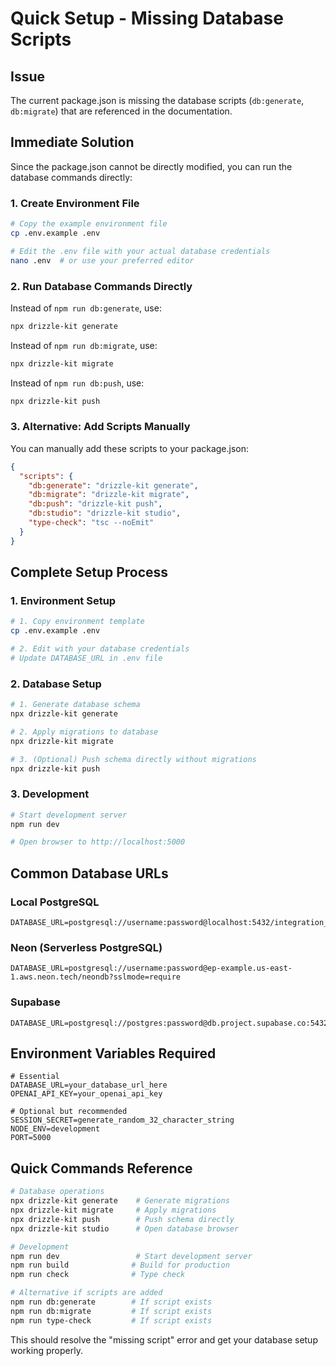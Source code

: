 # Quick Setup - Missing Database Scripts

## Issue
The current package.json is missing the database scripts (`db:generate`, `db:migrate`) that are referenced in the documentation.

## Immediate Solution

Since the package.json cannot be directly modified, you can run the database commands directly:

### 1. Create Environment File
```bash
# Copy the example environment file
cp .env.example .env

# Edit the .env file with your actual database credentials
nano .env  # or use your preferred editor
```

### 2. Run Database Commands Directly

Instead of `npm run db:generate`, use:
```bash
npx drizzle-kit generate
```

Instead of `npm run db:migrate`, use:
```bash
npx drizzle-kit migrate
```

Instead of `npm run db:push`, use:
```bash
npx drizzle-kit push
```

### 3. Alternative: Add Scripts Manually

You can manually add these scripts to your package.json:

```json
{
  "scripts": {
    "db:generate": "drizzle-kit generate",
    "db:migrate": "drizzle-kit migrate",
    "db:push": "drizzle-kit push",
    "db:studio": "drizzle-kit studio",
    "type-check": "tsc --noEmit"
  }
}
```

## Complete Setup Process

### 1. Environment Setup
```bash
# 1. Copy environment template
cp .env.example .env

# 2. Edit with your database credentials
# Update DATABASE_URL in .env file
```

### 2. Database Setup
```bash
# 1. Generate database schema
npx drizzle-kit generate

# 2. Apply migrations to database
npx drizzle-kit migrate

# 3. (Optional) Push schema directly without migrations
npx drizzle-kit push
```

### 3. Development
```bash
# Start development server
npm run dev

# Open browser to http://localhost:5000
```

## Common Database URLs

### Local PostgreSQL
```
DATABASE_URL=postgresql://username:password@localhost:5432/integration_dashboard
```

### Neon (Serverless PostgreSQL)
```
DATABASE_URL=postgresql://username:password@ep-example.us-east-1.aws.neon.tech/neondb?sslmode=require
```

### Supabase
```
DATABASE_URL=postgresql://postgres:password@db.project.supabase.co:5432/postgres
```

## Environment Variables Required

```env
# Essential
DATABASE_URL=your_database_url_here
OPENAI_API_KEY=your_openai_api_key

# Optional but recommended
SESSION_SECRET=generate_random_32_character_string
NODE_ENV=development
PORT=5000
```

## Quick Commands Reference

```bash
# Database operations
npx drizzle-kit generate    # Generate migrations
npx drizzle-kit migrate     # Apply migrations
npx drizzle-kit push        # Push schema directly
npx drizzle-kit studio      # Open database browser

# Development
npm run dev                 # Start development server
npm run build              # Build for production
npm run check              # Type check

# Alternative if scripts are added
npm run db:generate        # If script exists
npm run db:migrate         # If script exists
npm run type-check         # If script exists
```

This should resolve the "missing script" error and get your database setup working properly.